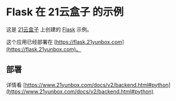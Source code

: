 # Flask 在 21云盒子 的示例

这是 [21云盒子](http://www.21yunbox.com/) 上创建的 [Flask](https://github.com/pallets/flask) 示例。

这个应用已经部署在 [https://flask.21yunbox.com](https://flask.21yunbox.com)。

## 部署

详情看 [https://www.21yunbox.com/docs/v2/backend.html#python](https://www.21yunbox.com/docs/v2/backend.html#python)
